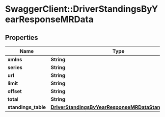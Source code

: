 # SwaggerClient::DriverStandingsByYearResponseMRData

## Properties
Name | Type | Description | Notes
------------ | ------------- | ------------- | -------------
**xmlns** | **String** |  | [optional] 
**series** | **String** |  | [optional] 
**url** | **String** |  | [optional] 
**limit** | **String** |  | [optional] 
**offset** | **String** |  | [optional] 
**total** | **String** |  | [optional] 
**standings_table** | [**DriverStandingsByYearResponseMRDataStandingsTable**](DriverStandingsByYearResponseMRDataStandingsTable.md) |  | [optional] 

